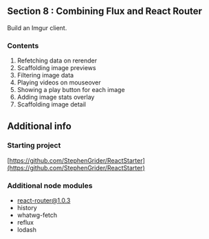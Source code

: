 ## Section 8 : Combining Flux and React Router

Build an Imgur client.

### Contents

1. Refetching data on rerender
2. Scaffolding image previews
3. Filtering image data
4. Playing videos on mouseover
5. Showing a play button for each image
6. Adding image stats overlay
7. Scaffolding image detail

## Additional info

### Starting project

[https://github.com/StephenGrider/ReactStarter](https://github.com/StephenGrider/ReactStarter)

### Additional node modules

- react-router@1.0.3
- history
- whatwg-fetch
- reflux
- lodash
